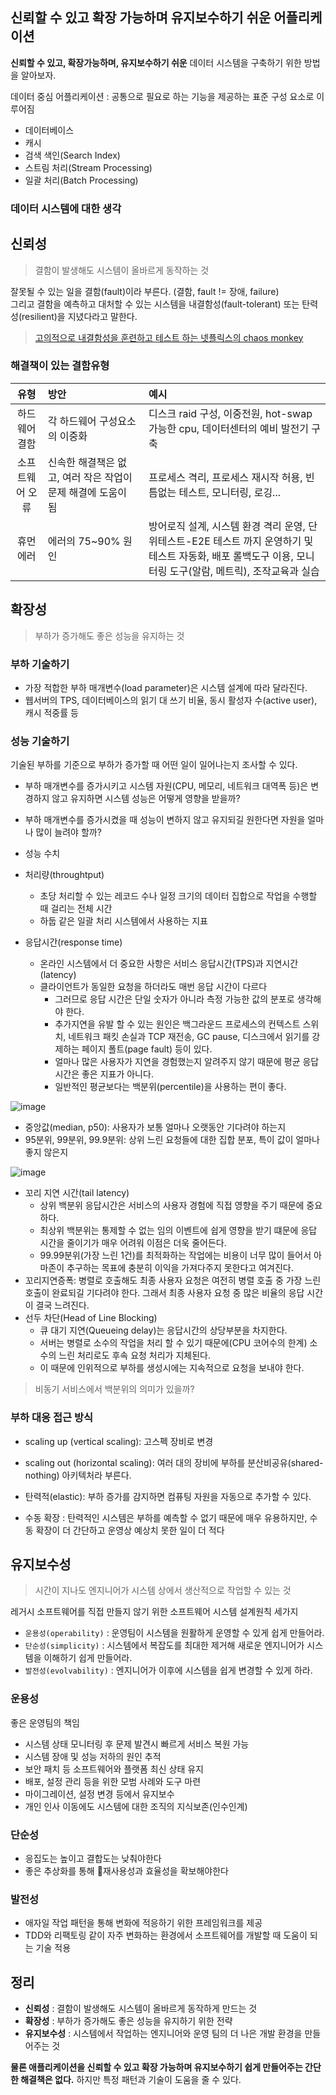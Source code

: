 ## 신뢰할 수 있고 확장 가능하며 유지보수하기 쉬운 어플리케이션

**신뢰할 수 있고, 확장가능하며, 유지보수하기 쉬운** 데이터 시스템을 구축하기 위한 방법을 알아보자.

데이터 중심 어플리케이션 : 공통으로 필요로 하는 기능을 제공하는 표준 구성 요소로 이루어짐

- 데이터베이스
- 캐시
- 검색 색인(Search Index)
- 스트림 처리(Stream Processing)
- 일괄 처리(Batch Processing)

### 데이터 시스템에 대한 생각

## 신뢰성

> 결함이 발생해도 시스템이 올바르게 동작하는 것

잘못될 수 있는 일을 결함(fault)이라 부른다. (결함, fault != 장애, failure)
<br>그리고 결함을 예측하고 대처할 수 있는 시스템을 내결함성(fault-tolerant) 또는 탄력성(resilient)을 지녔다라고 말한다.

> [고의적으로 내결함성을 훈련하고 테스트 하는 넷플릭스의 chaos monkey](https://github.com/codecentric/chaos-monkey-spring-boot)

### 해결책이 있는 결함유형
| 유형 | 방안 | 예시 | 
|:--:|:--|:--|
| 하드웨어 결함 | 각 하드웨어 구성요소의 이중화 | 디스크 raid 구성, 이중전원, hot-swap 가능한 cpu, 데이터센터의 예비 발전기 구축|
| 소프트웨어 오류 | 신속한 해결책은 없고, 여러 작은 작업이 문제 해결에 도움이 됨 | 프로세스 격리, 프로세스 재시작 허용, 빈틈없는 테스트, 모니터링, 로깅...|
| 휴먼 에러 | 에러의 75~90% 원인 | 방어로직 설계, 시스템 환경 격리 운영, 단위테스트-E2E 테스트 까지 운영하기 및 테스트 자동화, 배포 롤백도구 이용, 모니터링 도구(알람, 메트릭), 조작교육과 실습 |

## 확장성

> 부하가 증가해도 좋은 성능을 유지하는 것

### 부하 기술하기

- 가장 적합한 부하 매개변수(load parameter)은 시스템 설계에 따라 달라진다.
- 웹서버의 TPS, 데이터베이스의 읽기 대 쓰기 비율, 동시 활성자 수(active user), 캐시 적중률 등

### 성능 기술하기

기술된 부하를 기준으로 부하가 증가할 때 어떤 일이 일어나는지 조사할 수 있다.

- 부하 매개변수를 증가시키고 시스템 자원(CPU, 메모리, 네트워크 대역폭 등)은 변경하지 않고 유지하면 시스템 성능은 어떻게 영향을 받을까?
- 부하 매개변수를 증가시켰을 때 성능이 변하지 않고 유지되길 원한다면 자원을 얼마나 많이 늘려야 할까?

- 성능 수치
- 처리량(throughtput)
  - 초당 처리할 수 있는 레코드 수나 일정 크기의 데이터 집합으로 작업을 수행할 때 걸리는 전체 시간
  - 하둡 같은 일괄 처리 시스템에서 사용하는 지표
- 응답시간(response time)
  - 온라인 시스템에서 더 중요한 사항은 서비스 응답시간(TPS)과 지연시간(latency)
  - 클라이언트가 동일한 요청을 하더라도 매번 응답 시간이 다르다
    - 그러므로 응답 시간은 단일 숫자가 아니라 측정 가능한 값의 분포로 생각해야 한다.
    - 추가지연을 유발 할 수 있는 원인은 백그라운드 프로세스의 컨텍스트 스위치, 네트워크 패킷 손실과 TCP 재전송, GC pause, 디스크에서 읽기를 강제하는 페이지 폴트(page fault) 등이 있다.
    - 얼마나 많은 사용자가 지연을 경험했는지 알려주지 않기 때문에 평균 응답 시간은 좋은 지표가 아니다.
    - 일반적인 평균보다는 백분위(percentile)을 사용하는 편이 좋다.

![image](https://github.com/rachel5004/23-11-DesigningDataIntensiveApplications/assets/75432228/dc59260c-6403-4a2f-bbfd-28bd68c3ded7)


- 중앙값(median, p50): 사용자가 보통 얼마나 오랫동안 기다려야 하는지
- 95분위, 99분위, 99.9분위: 상위 느린 요청들에 대한 집합 분포, 특이 값이 얼마나 좋지 않은지

 
![image](https://github.com/rachel5004/23-11-DesigningDataIntensiveApplications/assets/75432228/fd374a79-4934-4631-a802-cf8a5e7e1e66)

- 꼬리 지연 시간(tail latency)
  - 상위 백분위 응답시간은 서비스의 사용자 경험에 직접 영향을 주기 때문에 중요하다.
  - 최상위 백분위는 통제할 수 없는 임의 이벤트에 쉽게 영향을 받기 떄문에 응답 시간을 줄이기가 매우 어려워 이점은 더욱 줄어든다.
  - 99.99분위(가장 느린 1건)를 최적화하는 작업에는 비용이 너무 많이 들어서 아마존이 추구하는 목표에 충분히 이익을 가져다주지 못한다고 여겨진다.
- 꼬리지연증폭: 병렬로 호출해도 최종 사용자 요청은 여전히 병렬 호출 중 가장 느린 호출이 완료되길 기다려야 한다. 그래서 최종 사용자 요청 중 많은 비율의 응답 시간이 결국 느려진다.
- 선두 차단(Head of Line Blocking)
  - 큐 대기 지연(Queueing delay)는 응답시간의 상당부분을 차지한다.
  - 서버는 병렬로 소수의 작업을 처리 할 수 있기 때문에(CPU 코어수의 한계) 소수의 느린 처리로도 후속 요청 처리가 지체된다.
  - 이 때문에 인위적으로 부하를 생성시에는 지속적으로 요청을 보내야 한다.

> 비동기 서비스에서 백분위의 의미가 있을까?


### 부하 대응 접근 방식

- scaling up (vertical scaling): 고스펙 장비로 변경
- scaling out (horizontal scaling): 여러 대의 장비에 부하를 분산비공유(shared-nothing) 아키텍처라 부른다.


- 탄력적(elastic): 부하 증가를 감지하면 컴퓨팅 자원을 자동으로 추가할 수 있다.
- 수동 확장 : 탄력적인 시스템은 부하를 예측할 수 없기 때문에 매우 유용하지만, 수동 확장이 더 간단하고 운영상 예상치 못한 일이 더 적다

  
## 유지보수성

> 시간이 지나도 엔지니어가 시스템 상에서 생산적으로 작업할 수 있는 것

레거시 소프트웨어를 직접 만들지 않기 위한 소프트웨어 시스템 설계원칙 세가지

- `운용성(operability)` : 운영팀이 시스템을 원활하게 운영할 수 있게 쉽게 만들어라.
- `단순성(simplicity)` : 시스템에서 복잡도를 최대한 제거해 새로운 엔지니어가 시스템을 이해하기 쉽게 만들어라.
- `발전성(evolvability)` : 엔지니어가 이후에 시스템을 쉽게 변경할 수 있게 하라.

### 운용성

좋은 운영팀의 책임

- 시스템 상태 모니터링 후 문제 발견시 빠르게 서비스 복원 가능
- 시스템 장애 및 성능 저하의 원인 추적
- 보안 패치 등 소프트웨어와 플랫폼 최신 상태 유지
- 배포, 설정 관리 등을 위한 모범 사례와 도구 마련
- 마이그레이션, 설정 변경 등에서 유지보수
- 개인 인사 이동에도 시스템에 대한 조직의 지식보존(인수인계)

### 단순성

- 응집도는 높이고 결합도는 낮춰야한다
- 좋은 추상화를 통해 재사용성과 효율성을 확보해야한다

  
### 발전성
- 애자일 작업 패턴을 통해 변화에 적응하기 위한 프레임워크를 제공
- TDD와 리팩토링 같이 자주 변화하는 환경에서 소프트웨어를 개발할 때 도움이 되는 기술 적용

## 정리

- **신뢰성** : 결함이 발생해도 시스템이 올바르게 동작하게 만드는 것
- **확장성** : 부하가 증가해도 좋은 성능을 유지하기 위한 전략
- **유지보수성** : 시스템에서 작업하는 엔지니어와 운영 팀의 더 나은 개발 환경을 만들어주는 것

**물론 애플리케이션을 신뢰할 수 있고 확장 가능하며 유지보수하기 쉽게 만들어주는 간단한 해결책은 없다.**
하지만 특정 패턴과 기술이 도움을 줄 수 있다.
